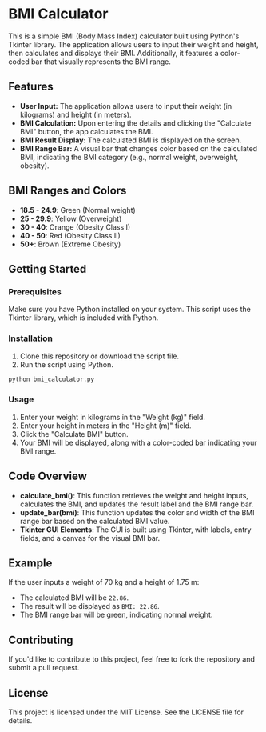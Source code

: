 # BMI Calculator

This is a simple BMI (Body Mass Index) calculator built using Python's Tkinter library. The application allows users to input their weight and height, then calculates and displays their BMI. Additionally, it features a color-coded bar that visually represents the BMI range.

## Features

- **User Input:** The application allows users to input their weight (in kilograms) and height (in meters).
- **BMI Calculation:** Upon entering the details and clicking the "Calculate BMI" button, the app calculates the BMI.
- **BMI Result Display:** The calculated BMI is displayed on the screen.
- **BMI Range Bar:** A visual bar that changes color based on the calculated BMI, indicating the BMI category (e.g., normal weight, overweight, obesity).

## BMI Ranges and Colors

- **18.5 - 24.9**: Green (Normal weight)
- **25 - 29.9**: Yellow (Overweight)
- **30 - 40**: Orange (Obesity Class I)
- **40 - 50**: Red (Obesity Class II)
- **50+**: Brown (Extreme Obesity)

## Getting Started

### Prerequisites

Make sure you have Python installed on your system. This script uses the Tkinter library, which is included with Python.

### Installation

1. Clone this repository or download the script file.
2. Run the script using Python.

```bash
python bmi_calculator.py
```

### Usage

1. Enter your weight in kilograms in the "Weight (kg)" field.
2. Enter your height in meters in the "Height (m)" field.
3. Click the "Calculate BMI" button.
4. Your BMI will be displayed, along with a color-coded bar indicating your BMI range.

## Code Overview

- **calculate_bmi()**: This function retrieves the weight and height inputs, calculates the BMI, and updates the result label and the BMI range bar.
- **update_bar(bmi)**: This function updates the color and width of the BMI range bar based on the calculated BMI value.
- **Tkinter GUI Elements**: The GUI is built using Tkinter, with labels, entry fields, and a canvas for the visual BMI bar.

## Example

If the user inputs a weight of 70 kg and a height of 1.75 m:

- The calculated BMI will be `22.86`.
- The result will be displayed as `BMI: 22.86`.
- The BMI range bar will be green, indicating normal weight.

## Contributing

If you'd like to contribute to this project, feel free to fork the repository and submit a pull request.

## License

This project is licensed under the MIT License. See the LICENSE file for details.
